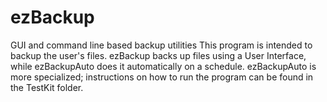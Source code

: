 # ezBackup
GUI and command line based backup utilities
This program is intended to backup the user's files. ezBackup backs up files using a User Interface, while ezBackupAuto does it automatically on a schedule.
ezBackupAuto is more specialized; instructions on how to run the program can be found in the TestKit folder.
